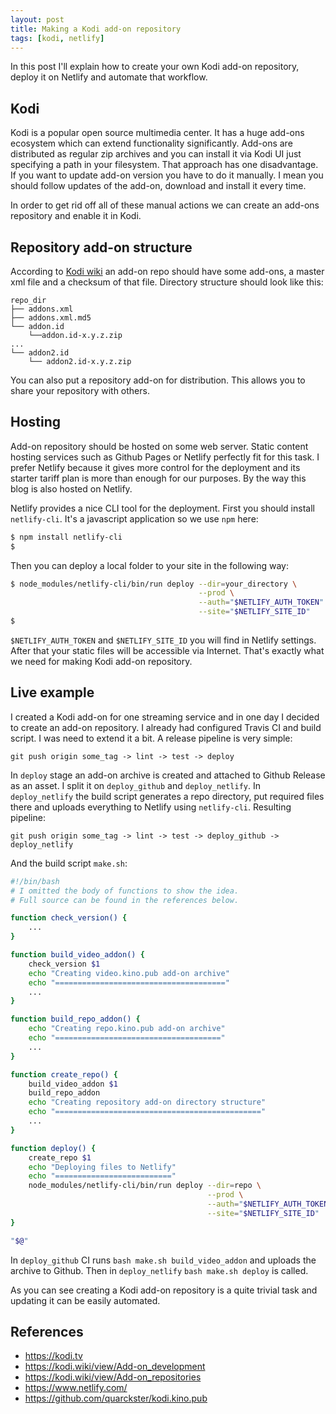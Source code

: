 ```yaml
---
layout: post
title: Making a Kodi add-on repository
tags: [kodi, netlify]
---
```

In this post I'll explain how to create your own Kodi add-on repository, deploy it on Netlify and
automate that workflow.

## Kodi

Kodi is a popular open source multimedia center. It has a huge add-ons ecosystem which can extend
functionality significantly. Add-ons are distributed as regular zip archives and you can install it
via Kodi UI just specifying a path in your filesystem. That approach has one disadvantage. If you
want to update add-on version you have to do it manually. I mean you should follow updates of the
add-on, download and install it every time.

In order to get rid off all of these manual actions we can create an add-ons repository and enable
it in Kodi.

## Repository add-on structure

According to [Kodi wiki](https://kodi.wiki/view/Add-on_repositories) an add-on repo should have some
add-ons, a master xml file and a checksum of that file. Directory structure should look like this:

```text
repo_dir
├── addons.xml
├── addons.xml.md5
└── addon.id
    └──addon.id-x.y.z.zip
...
└── addon2.id
    └── addon2.id-x.y.z.zip
```

You can also put a repository add-on for distribution. This allows you to share your repository with
others.

## Hosting

Add-on repository should be hosted on some web server. Static content hosting services such as
Github Pages or Netlify perfectly fit for this task. I prefer Netlify because it gives more control
for the deployment and its starter tariff plan is more than enough for our purposes. By the way
this blog is also hosted on Netlify.

Netlify provides a nice CLI tool for the deployment. First you should install `netlify-cli`. It's
a javascript application so we use `npm` here:

```sh
$ npm install netlify-cli
$
```

Then you can deploy a local folder to your site in the following way:

```sh
$ node_modules/netlify-cli/bin/run deploy --dir=your_directory \
                                          --prod \
                                          --auth="$NETLIFY_AUTH_TOKEN" \
                                          --site="$NETLIFY_SITE_ID"
$
```

`$NETLIFY_AUTH_TOKEN` and `$NETLIFY_SITE_ID` you will find in Netlify settings. After that your
static files will be accessible via Internet. That's exactly what we need for making Kodi add-on
repository.

## Live example

I created a Kodi add-on for one streaming service and in one day I decided to create an add-on
repository. I already had configured Travis CI and build script. I was need to extend it a bit.
A release pipeline is very simple:

```text
git push origin some_tag -> lint -> test -> deploy
```

In `deploy` stage an add-on archive is created and attached to Github Release as an asset. I
split it on `deploy_github` and `deploy_netlify`. In `deploy_netlify` the build script generates a
repo directory, put required files there and uploads everything to Netlify using `netlify-cli`.
Resulting pipeline:

```text
git push origin some_tag -> lint -> test -> deploy_github -> deploy_netlify
```

And the build script `make.sh`:

```bash
#!/bin/bash
# I omitted the body of functions to show the idea.
# Full source can be found in the references below.

function check_version() {
    ...
}

function build_video_addon() {
    check_version $1
    echo "Creating video.kino.pub add-on archive"
    echo "======================================"
    ...
}

function build_repo_addon() {
    echo "Creating repo.kino.pub add-on archive"
    echo "====================================="
    ...
}

function create_repo() {
    build_video_addon $1
    build_repo_addon
    echo "Creating repository add-on directory structure"
    echo "=============================================="
    ...
}

function deploy() {
    create_repo $1
    echo "Deploying files to Netlify"
    echo "=========================="
    node_modules/netlify-cli/bin/run deploy --dir=repo \
                                            --prod \
                                            --auth="$NETLIFY_AUTH_TOKEN" \
                                            --site="$NETLIFY_SITE_ID"
}

"$@"
```

In `deploy_github` CI runs `bash make.sh build_video_addon` and uploads the archive to Github. Then
in `deploy_netlify` `bash make.sh deploy` is called.

As you can see creating a Kodi add-on repository is a quite trivial task and updating it can be
easily automated.

## References

* <https://kodi.tv>
* <https://kodi.wiki/view/Add-on_development>
* <https://kodi.wiki/view/Add-on_repositories>
* <https://www.netlify.com/>
* <https://github.com/quarckster/kodi.kino.pub>
